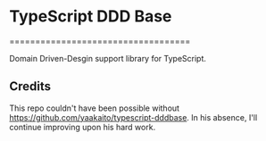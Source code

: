 # TypeScript DDD Base
===================================

Domain Driven-Desgin support library for TypeScript.

## Credits

This repo couldn't have been possible without https://github.com/yaakaito/typescript-dddbase.  In his absence, I'll continue improving upon his hard work.